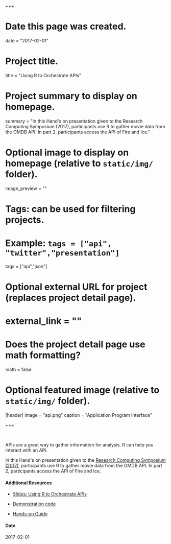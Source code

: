 +++
# Date this page was created.
date = "2017-02-01"

# Project title.
title = "Using R to Orchestrate APIs"

# Project summary to display on homepage.
summary = "In this Hand's on presentation given to the Research Computing Symposium (2017), participants use R to gather movie data from the OMDB API.  In part 2, participants access the API of Fire and Ice."

# Optional image to display on homepage (relative to `static/img/` folder).
image_preview = ""

# Tags: can be used for filtering projects.
# Example: `tags = ["api", "twitter","presentation"]`
tags = ["api","json"]

# Optional external URL for project (replaces project detail page).
# external_link = ""

# Does the project detail page use math formatting?
math = false

# Optional featured image (relative to `static/img/` folder).
[header]
image = "api.png"
caption = "Application Program Interface"

+++

&nbsp;

APIs are a great way to gather information for analysis.  R can help you interact with an API.  

In this Hand's on presentation given to the 
[Research Computing Symposium (2017)](https://rc.duke.edu/symposium-2017/),
 participants use R to gather movie data from the OMDB API.  In part 2, participants 
 access the API of Fire and Ice.

#### Additional Resources

- [Slides:  Using R to Orchestrate APIs](/project/custom/ggvis/slides/slides.html) 

- [Demonstration code](/project/custom/ggvis/demonstration.nb.html)

- [Hands-on Guide](/project/custom/ggvis/handson.nb.html)


#### Date
2017-02-01
